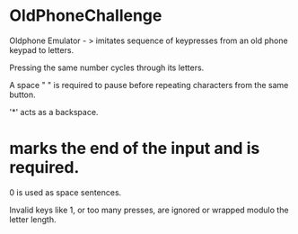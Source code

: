 # OldPhoneChallenge
Oldphone Emulator - > imitates sequence of keypresses from an old phone keypad to letters.

Pressing the same number cycles through its letters.

A space " " is required to pause before repeating characters from the same button.

'*' acts as a backspace.

# marks the end of the input and is required.

0 is used as space sentences.

Invalid keys like 1, or too many presses, are ignored or wrapped modulo the letter length.
